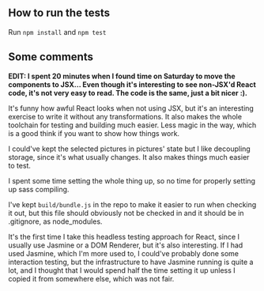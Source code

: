 ## How to run the tests
Run `npm install`
and `npm test`

## Some comments

**EDIT: I spent 20 minutes when I found time on Saturday to move the components to JSX... Even though it's interesting to see non-JSX'd React code, it's not very easy to read. The code is the same, just a bit nicer :).**

It's funny how awful React looks when not using JSX, but it's an interesting exercise to write it without any transformations. It also makes the whole toolchain for testing and building much easier. Less magic in the way, which is a good think if you want to show how things work.

I could've kept the selected pictures in pictures' state but I like decoupling storage, since it's what usually changes. It also makes things much easier to test.

I spent some time setting the whole thing up, so no time for properly setting up sass compiling.

I've kept `build/bundle.js` in the repo to make it easier to run when checking it out, but this file should obviously not be checked in and it should be in .gitignore, as node_modules.

It's the first time I take this headless testing approach for React, since I usually use Jasmine or a DOM Renderer, but it's also interesting. If I had used Jasmine, which I'm more used to, I could've probably done some interaction testing, but the infrastructure to have Jasmine running is quite a lot, and I thought that I would spend half the time setting it up unless I copied it from somewhere else, which was not fair.

